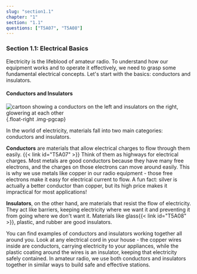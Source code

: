 ```yaml
---
slug: "section1.1"
chapter: "1"
section: "1.1"
questions: ["T5A07", "T5A08"]
---
```


### Section 1.1: Electrical Basics

Electricity is the lifeblood of amateur radio. To understand how our equipment works and to operate it effectively, we need to grasp some fundamental electrical concepts. Let's start with the basics: conductors and insulators.

#### Conductors and Insulators

![cartoon showing a conductors on the left and insulators on the right, glowering at each other](/images/illus/conductors-insulators-color.svg)
{.float-right .img-pgcap}

In the world of electricity, materials fall into two main categories: conductors and insulators.

**Conductors** are materials that allow electrical charges to flow through them easily. {{< link id="T5A07" >}} Think of them as highways for electrical charges. Most metals are good conductors because they have many free electrons, and the charges on those electrons can move around easily. This is why we use metals like copper in our radio equipment - those free electrons make it easy for electrical current to flow. A fun fact: silver is actually a better conductor than copper, but its high price makes it impractical for most applications!

**Insulators**, on the other hand, are materials that resist the flow of electricity. They act like barriers, keeping electricity where we want it and preventing it from going where we don't want it. Materials like glass{{< link id="T5A08" >}}, plastic, and rubber are good insulators.

You can find examples of conductors and insulators working together all around you. Look at any electrical cord in your house - the copper wires inside are conductors, carrying electricity to your appliances, while the plastic coating around the wires is an insulator, keeping that electricity safely contained. In amateur radio, we use both conductors and insulators together in similar ways to build safe and effective stations.
